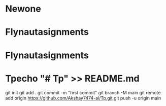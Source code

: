 # Newone
# Flynautasignments
# Flynautasignments
# Tpecho "# Tp" >> README.md
git init
git add .
git commit -m "first commit"
git branch -M main
git remote add origin https://github.com/Akshay7474-ai/Tp.git
git push -u origin main
